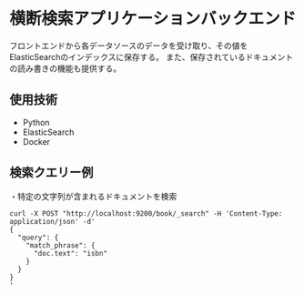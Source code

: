 # 横断検索アプリケーションバックエンド

フロントエンドから各データソースのデータを受け取り、その値をElasticSearchのインデックスに保存する。
また、保存されているドキュメントの読み書きの機能も提供する。

## 使用技術
- Python
- ElasticSearch
- Docker

## 検索クエリー例

・特定の文字列が含まれるドキュメントを検索
```
curl -X POST "http://localhost:9200/book/_search" -H 'Content-Type: application/json' -d'
{
  "query": {
    "match_phrase": {
      "doc.text": "isbn"
    }
  }
}
'
```